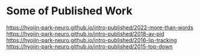 # Some of Published Work

https://hyojin-park-neuro.github.io/intro-published/2022-more-than-words <br>
https://hyojin-park-neuro.github.io/intro-published/2018-av-pid <br>
https://hyojin-park-neuro.github.io/intro-published/2016-lip-tracking <br>
https://hyojin-park-neuro.github.io/intro-published/2015-top-down <br>


